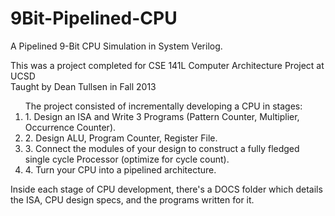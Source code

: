9Bit-Pipelined-CPU
==================

A Pipelined 9-Bit CPU Simulation in System Verilog.
<p>
This was a project completed for CSE 141L Computer Architecture Project at UCSD
<br>Taught by Dean Tullsen in Fall 2013</p>

<ol>The project consisted of incrementally developing a CPU in stages:
<li>1. Design an ISA and Write 3 Programs (Pattern Counter, Multiplier, Occurrence Counter).</li>
<li>2. Design ALU, Program Counter, Register File.</li>
<li>3. Connect the modules of your design to construct a fully fledged single cycle Processor (optimize for cycle count).</li>
<li>4. Turn your CPU into a pipelined architecture.</li>
</ol>
<p>
Inside each stage of CPU development, there's a DOCS folder which details the ISA, CPU design specs,
and the programs written for it.</p>
